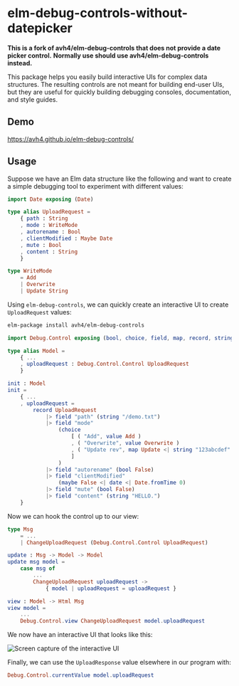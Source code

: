 # elm-debug-controls-without-datepicker

**This is a fork of avh4/elm-debug-controls that does not provide a date picker control.**
**Normally use should use avh4/elm-debug-controls instead.**

This package helps you easily build interactive UIs for complex data structures.
The resulting controls are not meant for building end-user UIs,
but they are useful for quickly building debugging consoles, documentation, and style guides.

## Demo

https://avh4.github.io/elm-debug-controls/

## Usage

Suppose we have an Elm data structure like the following and want to create a simple debugging tool to experiment with different values:

```elm
import Date exposing (Date)

type alias UploadRequest =
    { path : String
    , mode : WriteMode
    , autorename : Bool
    , clientModified : Maybe Date
    , mute : Bool
    , content : String
    }

type WriteMode
    = Add
    | Overwrite
    | Update String
```

Using `elm-debug-controls`, we can quickly create an interactive UI to create `UploadRequest` values:

```sh
elm-package install avh4/elm-debug-controls
```

```elm
import Debug.Control exposing (bool, choice, field, map, record, string, value)

type alias Model =
    { ...
    , uploadRequest : Debug.Control.Control UploadRequest
    }

init : Model
init =
    { ...
    , uploadRequest =
        record UploadRequest
            |> field "path" (string "/demo.txt")
            |> field "mode"
                (choice
                    [ ( "Add", value Add )
                    , ( "Overwrite", value Overwrite )
                    , ( "Update rev", map Update <| string "123abcdef" )
                    ]
                )
            |> field "autorename" (bool False)
            |> field "clientModified"
                (maybe False <| date <| Date.fromTime 0)
            |> field "mute" (bool False)
            |> field "content" (string "HELLO.")
    }
```


Now we can hook the control up to our view:

```elm
type Msg
    = ...
    | ChangeUploadRequest (Debug.Control.Control UploadRequest)

update : Msg -> Model -> Model
update msg model =
    case msg of
        ...
        ChangeUploadRequest uploadRequest ->
            { model | uploadRequest = uploadRequest }

view : Model -> Html Msg
view model =
    ...
    Debug.Control.view ChangeUploadRequest model.uploadRequest
```

We now have an interactive UI that looks like this:

![Screen capture of the interactive UI](https://github.com/avh4/elm-debug-controls/raw/master/screenshot.gif)

Finally, we can use the `UploadResponse` value elsewhere in our program with:

```elm
Debug.Control.currentValue model.uploadRequest
```
